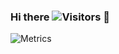 ### Hi there <img alt="Visitors" src="https://visitor-badge.laobi.icu/badge?page_id=QokiDev"/> 👋


<img alt="Metrics" src="https://metrics.lecoq.io/QokiDev?template=classic&config.timezone=Europe%2FKiev"/>
